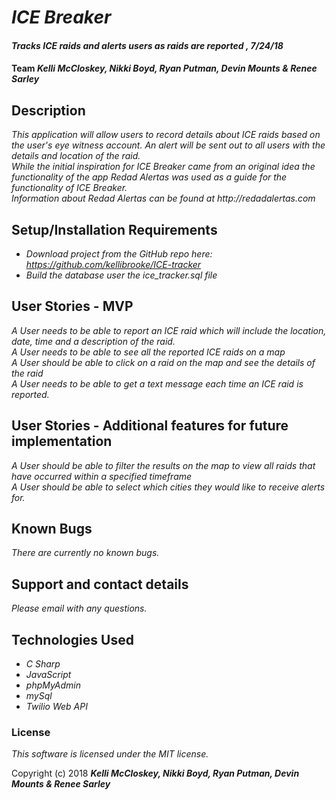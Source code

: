 # _ICE Breaker_

#### _Tracks ICE raids and alerts users as raids are reported , 7/24/18_

#### Team _**Kelli McCloskey, Nikki Boyd, Ryan Putman, Devin Mounts & Renee Sarley**_

## Description

_This application will allow users to record details about ICE raids based on the user's eye witness account. An alert will be sent out to all users with the details and location of the raid._<br>
_While the initial inspiration for ICE Breaker came from an original idea the functionality of the app Redad Alertas was used as a guide for the functionality of ICE Breaker._<br>
_Information about Redad Alertas can be found at http://redadalertas.com_


## Setup/Installation Requirements

* _Download project from the GitHub repo here: https://github.com/kellibrooke/ICE-tracker_
* _Build the database user the ice_tracker.sql file_

## User Stories - MVP

_A User needs to be able to report an ICE raid which will include the location, date, time and a description of the raid._<br>
_A User needs to be able to see all the reported ICE raids on a map_<br>
_A User should be able to click on a raid on the map and see the details of the raid_<br>
_A User needs to be able to get a text message each time an ICE raid is reported._

## User Stories - Additional features for future implementation

_A User should be able to filter the results on the map to view all raids that have occurred within a specified timeframe_<br>
_A User should be able to select which cities they would like to receive alerts for._<br>

## Known Bugs

_There are currently no known bugs._

## Support and contact details

_Please email with any questions._

## Technologies Used

* _C Sharp_
* _JavaScript_
* _phpMyAdmin_
* _mySql_
* _Twilio Web API_


### License

*This software is licensed under the MIT license.*

Copyright (c) 2018 **_Kelli McCloskey, Nikki Boyd, Ryan Putman, Devin Mounts & Renee Sarley_**
